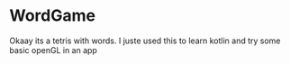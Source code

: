 # WordGame
Okaay its a tetris with words. I juste used this to learn kotlin and try some basic openGL in an app
